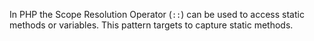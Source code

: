 In PHP the Scope Resolution Operator (`::`) can be used to access static methods or variables. This pattern targets to capture static methods.